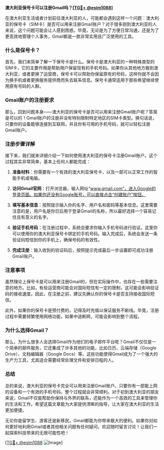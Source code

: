 **澳大利亚保号卡可以注册Gmail吗？[[TG💪+ @esim1088](https://t.me/s/esim1088)]**

在澳大利亚生活或者计划前往澳大利亚的人，可能都会遇到这样一个问题：澳大利亚的保号卡（SIM卡）是否可以用来注册Gmail账户？对于很多刚到澳大利亚的人来说，这个问题可能会让人感到困惑。毕竟，无论是为了方便日常沟通，还是为了更高效地管理个人事务，Gmail都是一款非常实用且广泛使用的工具。

### 什么是保号卡？

首先，我们来简单了解一下保号卡是什么。保号卡是澳大利亚的一种特殊类型的SIM卡，它的主要作用是帮助用户保留现有的手机号码。如果你从其他地方搬到澳大利亚，或者更换了运营商，保号卡可以帮助你保留原有的号码，这样你就不会因为换手机或者更换服务提供商而失去联系信息。保号卡通常适用于那些希望继续使用原有号码的人群。

### Gmail账户的注册要求

那么，回到问题本身——澳大利亚的保号卡是否可以用来注册Gmail账户呢？答案是可以的！Gmail账户的注册并没有特别限制特定地区的SIM卡类型。换句话说，只要你的设备能够连接到互联网，并且你有可用的手机号码，就可以轻松注册Gmail账户。

### 注册步骤详解

接下来，我们就来详细介绍一下如何使用澳大利亚的保号卡注册Gmail账户。这个过程其实非常简单，基本上任何人都能完成：

1. **准备材料**：你需要有一个有效的澳大利亚保号卡，以及一部可以正常工作的智能手机或电脑。
   
2. **访问Gmail官网**：打开浏览器，输入网址“www.gmail.com”，进入Google的登录页面。如果你还没有Google账号，可以直接点击“创建账户”按钮。

3. **填写基本信息**：按照提示输入你的名字、用户名和密码等基本信息。这里需要注意的是，用户名是你日后用于登录Gmail的名称，所以最好选择一个容易记住且有意义的名字。

4. **验证手机号码**：在注册过程中，系统会要求你输入手机号码进行验证。这里你可以使用你的澳大利亚保号卡绑定的手机号码。输入完成后，系统会发送一条验证码短信到你的手机上，确保号码的有效性。

5. **完成注册**：输入收到的验证码后，按照提示完成最后一步设置即可成功注册Gmail账户。

### 注意事项

虽然理论上保号卡是可以用来注册Gmail的，但在实际操作中，也存在一些需要注意的地方。比如，有些运营商可能会对国际短信有一定的限制，这可能会影响验证码的接收速度。因此，在注册之前，建议先确认你的保号卡是否支持接收国际短信。

此外，如果你的保号卡是预付费的，记得及时充值以保证服务不断线。毕竟，注册过程中需要频繁使用网络功能，如果中途断网，可能会影响到整个流程。

### 为什么选择Gmail？

那么，为什么很多人会选择Gmail作为他们的电子邮件平台呢？Gmail不仅仅是一个简单的邮件服务，它还集成了许多其他的功能，比如日历、云端存储（Google Drive）、文档编辑器（Google Docs）等。这些功能使得Gmail成为了一个强大的生产力工具，尤其适合需要经常处理文件和安排日程的人。

### 总结

总的来说，澳大利亚的保号卡完全可以用来注册Gmail账户。只要你有一部能上网的设备和一个有效的手机号码，整个过程就会非常顺利。对于初到澳大利亚的朋友来说，Gmail不仅能帮助你保持与外界的联系，还能作为一个高效的工具来管理你的生活和工作。希望这篇文章能为大家提供清晰的指导，让大家在澳大利亚的生活更加便捷。

无论你是留学生、游客还是新移民，Gmail都能为你带来极大的便利。如果你对如何更好地利用Gmail或者其他相关问题有任何疑问，欢迎随时留言讨论！让我们一起探索科技带来的无限可能性吧！

[[TG💪+ @esim1088](https://t.me/s/esim1088) ![Image](https://i.postimg.cc/4NQfJmqS/Snipaste-2025-05-13-00-14-12.png)]